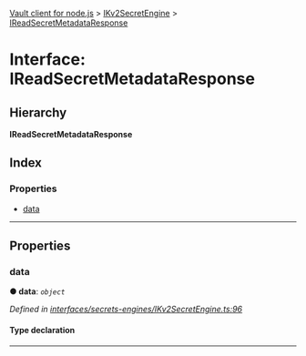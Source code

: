 [Vault client for node.js](../README.md) > [IKv2SecretEngine](../modules/ikv2secretengine.md) > [IReadSecretMetadataResponse](../interfaces/ikv2secretengine.ireadsecretmetadataresponse.md)

# Interface: IReadSecretMetadataResponse

## Hierarchy

**IReadSecretMetadataResponse**

## Index

### Properties

* [data](ikv2secretengine.ireadsecretmetadataresponse.md#data)

---

## Properties

<a id="data"></a>

###  data

**● data**: *`object`*

*Defined in [interfaces/secrets-engines/IKv2SecretEngine.ts:96](https://github.com/theogravity/vault-tacular/blob/fa3cc87/src/interfaces/secrets-engines/IKv2SecretEngine.ts#L96)*

#### Type declaration

___

